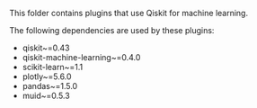 This folder contains plugins that use Qiskit for machine learning.

The following dependencies are used by these plugins:
- qiskit~=0.43
- qiskit-machine-learning~=0.4.0
- scikit-learn~=1.1
- plotly~=5.6.0
- pandas~=1.5.0
- muid~=0.5.3
